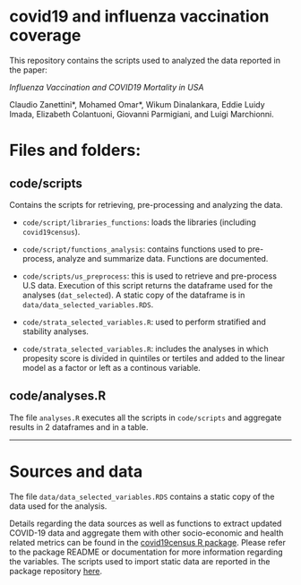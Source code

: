 
<!-- README.md is generated from README.Rmd. Please edit that file -->

# covid19 and influenza vaccination coverage

This repository contains the scripts used to analyzed the data reported
in the paper:

*Influenza Vaccination and COVID19 Mortality in USA* 

Claudio Zanettini\*, Mohamed Omar\*, Wikum Dinalankara, Eddie Luidy
Imada, Elizabeth Colantuoni, Giovanni Parmigiani, and Luigi Marchionni.

# Files and folders:

## code/scripts

Contains the scripts for retrieving, pre-processing and analyzing the
data.

  - `code/script/libraries_functions`: loads the libraries (including
    `covid19census`).

  - `code/script/functions_analysis`: contains functions used to
    pre-process, analyze and summarize data. Functions are documented.

  - `code/scripts/us_preprocess`: this is used to retrieve and
    pre-process U.S data. Execution of this script returns the dataframe
    used for the analyses (`dat_selected`). A static copy of the
    dataframe is in `data/data_selected_variables.RDS`.

  - `code/strata_selected_variables.R`: used to perform stratified and
    stability analyses.

  - `code/strata_selected_variables.R`: includes the analyses in which
    propesity score is divided in quintiles or tertiles and added to the
    linear model as a factor or left as a continous variable.

## code/analyses.R

The file `analyses.R` executes all the scripts in `code/scripts` and
aggregate results in 2 dataframes and in a table.

-----

# Sources and data

The file `data/data_selected_variables.RDS` contains a static copy of
the data used for the analysis.

Details regarding the data sources as well as functions to extract
updated COVID-19 data and aggregate them with other socio-economic and
health related metrics can be found in the [covid19census R
package](https://github.com/c1au6i0/covid19census). Please refer to the
package README or documentation for more information regarding the
variables. The scripts used to import static data are reported in the
package repository
[here](https://github.com/c1au6i0/covid19census/data-raw/).
